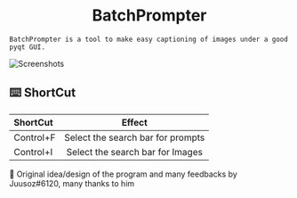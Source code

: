 <h1 align="center">BatchPrompter</h1>

`BatchPrompter is a tool to make easy captioning of images under a good pyqt GUI.`

![Screenshots](https://i.imgur.com/1rFfNa7.png)

## ⌨️ ShortCut
| ShortCut                                          |              Effect               |
|:--------------------------------------------------|:---------------------------------:|
| Control+F                                         | Select the search bar for prompts |
| Control+I                                         | Select the search bar for Images  |

🙏 Original idea/design of the program and many feedbacks by Juusoz#6120, many thanks to him

